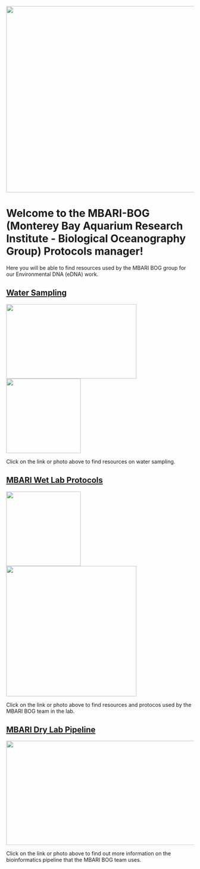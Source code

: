 
<img src="https://user-images.githubusercontent.com/30352066/132426436-84807e43-e1ba-44ac-9cc7-92386559da6b.jpg" height="500" width="700">

# Welcome to the MBARI-BOG (Monterey Bay Aquarium Research Institute - Biological Oceanography Group) Protocols manager!
Here you will be able to find resources used by the MBARI BOG group for our Environmental DNA (eDNA) work.

## [Water Sampling](Water_Sampling_page.md)
[<img src="https://user-images.githubusercontent.com/30352066/132736658-76bed776-66fb-4854-acb6-3f3cfdd0e4e0.jpg" height="200" width="350"><img height="200" src="https://user-images.githubusercontent.com/30352066/132761630-d1ffb3bc-5398-453d-a04d-6695a89c1e23.png">](Water_Sampling_page.md)

Click on the link or photo above to find resources on water sampling.

## [MBARI Wet Lab Protocols](MBARI_wet_lab.md)
[<img src="https://user-images.githubusercontent.com/30352066/132754771-d38e335e-1522-4cb0-9652-3fd84405349f.jpg" height="200"><img width="350" src="https://user-images.githubusercontent.com/30352066/132756023-64c6f7d0-4ef2-4ca1-be64-c20667d9fd03.png">](MBARI_wet_lab.md)

Click on the link or photo above to find resources and protocos used by the MBARI BOG team in the lab.

## [MBARI Dry Lab Pipeline](MBARI_dry_lab.md)
[<img width="527" height="280" src="https://user-images.githubusercontent.com/30352066/132757381-93a4d3f1-dfc8-4c0d-99ab-05d8af0a4981.png">](MBARI_dry_lab.md)

Click on the link or photo above to find out more information on the bioinformatics pipeline that the MBARI BOG team uses.
